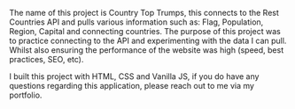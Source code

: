 The name of this project is Country Top Trumps, this connects to the Rest Countries API and pulls various information such as: Flag, Population, Region, Capital and connecting countries. The purpose of this project was to practice connecting to the API and experimenting with the data I can pull. Whilst also ensuring the performance of the website was high (speed, best practices, SEO, etc).

I built this project with HTML, CSS and Vanilla JS, if you do have any questions regarding this application, please reach out to me via my portfolio.

